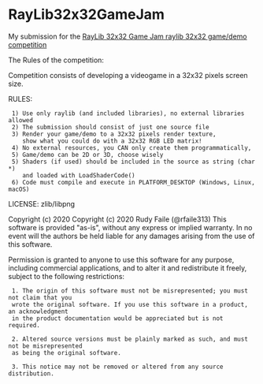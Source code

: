 # RayLib32x32GameJam
My submission for the [RayLib 32x32 Game Jam raylib 32x32 game/demo competition](https://www.reddit.com/r/raylib/comments/g10ofj/raylib_32x32_competition_free_entry_win_prizes/)

The Rules of the competition:

   Competition consists of developing a videogame in a 32x32 pixels screen size.

   RULES:

     1) Use only raylib (and included libraries), no external libraries allowed
     2) The submission should consist of just one source file
     3) Render your game/demo to a 32x32 pixels render texture,
        show what you could do with a 32x32 RGB LED matrix!
     4) No external resources, you CAN only create them programmatically,
     5) Game/demo can be 2D or 3D, choose wisely
     5) Shaders (if used) should be included in the source as string (char *)
        and loaded with LoadShaderCode()
     6) Code must compile and execute in PLATFORM_DESKTOP (Windows, Linux, macOS)


   LICENSE: zlib/libpng

   Copyright (c) 2020 Copyright (c) 2020 Rudy Faile (@rfaile313)
   This software is provided "as-is", without any express or implied warranty. In no event
   will the authors be held liable for any damages arising from the use of this software.

   Permission is granted to anyone to use this software for any purpose, including commercial
   applications, and to alter it and redistribute it freely, subject to the following restrictions:

     1. The origin of this software must not be misrepresented; you must not claim that you
     wrote the original software. If you use this software in a product, an acknowledgment
     in the product documentation would be appreciated but is not required.

     2. Altered source versions must be plainly marked as such, and must not be misrepresented
     as being the original software.

     3. This notice may not be removed or altered from any source distribution.
